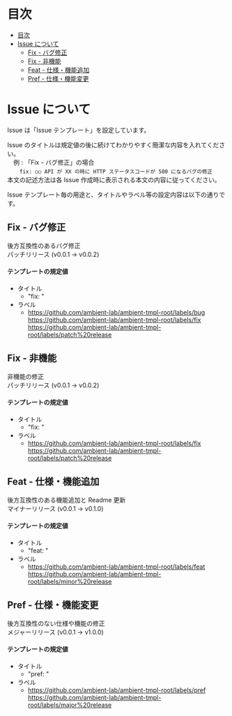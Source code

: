 # 目次

<!-- @import "[TOC]" {cmd="toc" depthFrom=1 depthTo=3 orderedList=false} -->

<!-- code_chunk_output -->

- [目次](#目次)
- [Issue について](#issue-について)
  - [Fix - バグ修正](#fix---バグ修正)
  - [Fix - 非機能](#fix---非機能)
  - [Feat - 仕様・機能追加](#feat---仕様機能追加)
  - [Pref - 仕様・機能変更](#pref---仕様機能変更)

<!-- /code_chunk_output -->

# Issue について

Issue は「Issue テンプレート」を設定しています。

Issue のタイトルは規定値の後に続けてわかりやすく簡潔な内容を入れてください。  
　例 : 「Fix - バグ修正」の場合  
　　`fix: ○○ API が XX の時に HTTP ステータスコードが 500 になるバグの修正`  
本文の記述方法は各 Issue 作成時に表示される本文の内容に従ってください。

Issue テンプレート毎の用途と、タイトルやラベル等の設定内容は以下の通りです。

## Fix - バグ修正

後方互換性のあるバグ修正  
パッチリリース (v0.0.1 → v0.0.2)

#### テンプレートの規定値

- タイトル
  - "fix: "
- ラベル
  - https://github.com/ambient-lab/ambient-tmpl-root/labels/bug https://github.com/ambient-lab/ambient-tmpl-root/labels/fix https://github.com/ambient-lab/ambient-tmpl-root/labels/patch%20release

## Fix - 非機能

非機能の修正  
パッチリリース (v0.0.1 → v0.0.2)

#### テンプレートの規定値

- タイトル
  - "fix: "
- ラベル
  - https://github.com/ambient-lab/ambient-tmpl-root/labels/fix https://github.com/ambient-lab/ambient-tmpl-root/labels/patch%20release

## Feat - 仕様・機能追加

後方互換性のある機能追加と Readme 更新  
マイナーリリース (v0.0.1 → v0.1.0)

#### テンプレートの規定値

- タイトル
  - "feat: "
- ラベル
  - https://github.com/ambient-lab/ambient-tmpl-root/labels/feat https://github.com/ambient-lab/ambient-tmpl-root/labels/minor%20release

## Pref - 仕様・機能変更

後方互換性のない仕様や機能の修正  
メジャーリリース (v0.0.1 → v1.0.0)

#### テンプレートの規定値

- タイトル
  - "pref: "
- ラベル
  - https://github.com/ambient-lab/ambient-tmpl-root/labels/pref https://github.com/ambient-lab/ambient-tmpl-root/labels/major%20release
